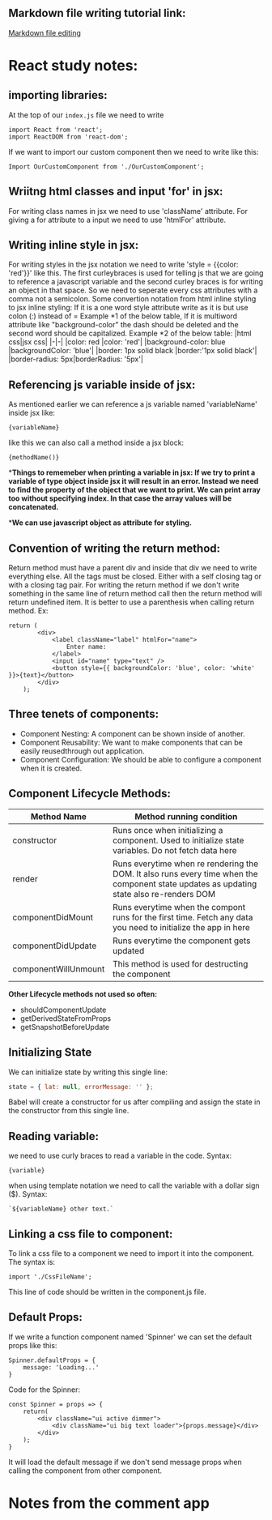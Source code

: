 ## Markdown file writing tutorial link: 
[Markdown file editing](https://medium.com/@saumya.ranjan/how-to-write-a-readme-md-file-markdown-file-20cb7cbcd6f)

# React study notes: 
## importing libraries: 
At the top of our `index.js` file we need to write 
```
import React from 'react';
import ReactDOM from 'react-dom';
```
If we want to import our custom component then we need to write like this: 
```
Import OurCustomComponent from './OurCustomComponent';
```

## Wriitng html classes and input 'for' in jsx: 
For writing class names in jsx we need to use 'className' attribute. 
For giving a for attribute to a input we need to use 'htmlFor' attribute. 

## Writing inline style in jsx: 
For writing styles in the jsx notation we need to write 'style = {{color: 'red'}}' like this. The first curleybraces is used for telling js that we are going to reference a javascript variable and the second curley braces is for writing an object in that space.  So we need to seperate every css attributes with a comma not a semicolon. 
Some convertion notation from html inline styling to jsx inline styling: 
If it is a one word style attribute write as it is but use colon (:) instead of = Example *1 of the below table, 
If it is multiword attribute like "background-color" the dash should be deleted and the second word should be capitalized. Example *2 of the below table: 
|html css|jsx css|
|-|-|
|color: red |color: 'red'|
|background-color: blue |backgroundColor: 'blue'|
|border: 1px solid black |border:'1px solid black'|
|border-radius: 5px|borderRadius: '5px'|

## Referencing js variable inside of jsx:
As mentioned earlier we can reference a js variable named 'variableName' inside jsx like: 
```
{variableName}
```
like this we can also call a method inside a jsx block: 
```
{methodName()}
```
***Things to rememeber when printing a variable in jsx: If we try to print a variable of type object inside jsx it will result in an error. Instead we need to find the property of the object that we want to print. We can print array too without specifying index. In that case the array values will be concatenated.**

***We can use javascript object as attribute for styling.**


## Convention of writing the return method:
Return method must have a parent div and inside that div we need to write everything else. All the tags must be closed. Either with a self closing tag or with a closing tag pair. 
For writing the return method if we don't write something in the same line of return method call then the return method will return undefined item. It is better to use a parenthesis when calling return method. Ex: 
```
return (
        <div>
            <label className="label" htmlFor="name">
                Enter name:
            </label>
            <input id="name" type="text" />
            <button style={{ backgroundColor: 'blue', color: 'white' }}>{text}</button>
        </div>
    );
```

## Three tenets of components: 
* Component Nesting: A component can be shown inside of another.
* Component Reusability: We want to make components that can be easily reusedthrough out application. 
* Component Configuration: We should be able to configure a component when it is created. 

## Component Lifecycle Methods: 
|Method Name|Method running condition|
|-|-|
|constructor|Runs once when initializing a component. Used to initialize state variables. Do not fetch data here|
|render|Runs everytime when re rendering the DOM. It also runs every time when the component state updates as updating state also re-renders DOM|
|componentDidMount|Runs everytime when the compont runs for the first time. Fetch any data you need to initialize the app in here|
|componentDidUpdate|Runs everytime the component gets updated|
|componentWillUnmount|This method is used for destructing the component|

**Other Lifecycle methods not used so often:**
* shouldComponentUpdate
* getDerivedStateFromProps
* getSnapshotBeforeUpdate

## Initializing State
We can initialize state by writing this single line: 
```JavaScript
state = { lat: null, errorMessage: '' };
```
Babel will create a constructor for us after compiling and assign the state in the constructor from this single line. 

## Reading variable: 
we need to use curly braces to read a variable in the code. Syntax: 
```
{variable}
```

when using template notation we need to call the variable with a dollar sign ($). Syntax: 
```
`${variableName} other text.`
```

## Linking a css file to component: 
To link a css file to a component we need to import it into the component. The syntax is:
```
import './CssFileName';
```
This line of code should be written in the component.js file. 

## Default Props: 
If we write a function component named 'Spinner' we can set the default props like this: 
```
Spinner.defaultProps = {
    message: 'Loading...'
}
```
Code for the Spinner: 
```
const Spinner = props => {
    return(
        <div className="ui active dimmer">
            <div className="ui big text loader">{props.message}</div>
        </div>
    );
}
```

It will load the default message if we don't send message props when calling the component from other component. 

# Notes from the comment app
